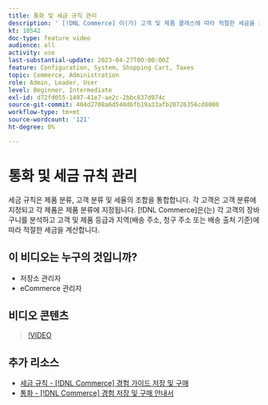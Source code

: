 ```yaml
---
title: 통화 및 세금 규칙 관리
description: ' [!DNL Commerce] 이(가) 고객 및 제품 클래스에 따라 적절한 세금을 계산하기 위해 사용하는 통화와 세금 규칙을 구성하는 방법을 알아봅니다.'
kt: 10542
doc-type: feature video
audience: all
activity: use
last-substantial-update: 2023-04-27T00:00:00Z
feature: Configuration, System, Shopping Cart, Taxes
topic: Commerce, Administration
role: Admin, Leader, User
level: Beginner, Intermediate
exl-id: d72fd055-1497-41e7-ae2c-2bbc837d974c
source-git-commit: 404d2708a6d540d6fb19a33afb20726356cd8000
workflow-type: tm+mt
source-wordcount: '121'
ht-degree: 0%

---
```


# 통화 및 세금 규칙 관리

세금 규칙은 제품 분류, 고객 분류 및 세율의 조합을 통합합니다. 각 고객은 고객 분류에 지정되고 각 제품은 제품 분류에 지정됩니다. [!DNL Commerce]은(는) 각 고객의 장바구니를 분석하고 고객 및 제품 등급과 지역(배송 주소, 청구 주소 또는 배송 출처 기준)에 따라 적절한 세금을 계산합니다.

## 이 비디오는 누구의 것입니까?

- 저장소 관리자
- eCommerce 관리자

## 비디오 콘텐츠

>[!VIDEO](https://video.tv.adobe.com/v/3410214?quality=12&learn=on&captions=kor)

## 추가 리소스

- [세금 규칙 - [!DNL Commerce] 경험 가이드 저장 및 구매](https://experienceleague.adobe.com/docs/commerce-admin/stores-sales/site-store/taxes/tax-rules.html?lang=ko)
- [통화 - [!DNL Commerce] 경험 저장 및 구매 안내서](https://experienceleague.adobe.com/docs/commerce-admin/stores-sales/site-store/currency/currency.html?lang=ko)
